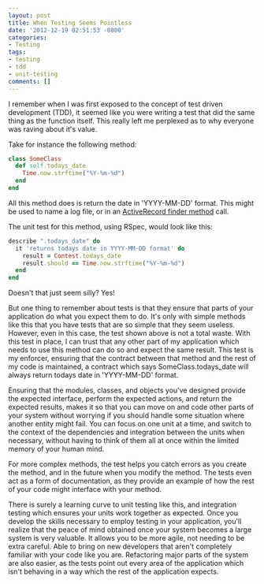 ```yaml
---
layout: post
title: When Testing Seems Pointless
date: '2012-12-19 02:51:53 -0800'
categories:
- Testing
tags:
- testing
- tdd
- unit-testing
comments: []
---
```

I remember when I was first exposed to the concept of test driven development
(TDD), it seemed like you were writing a test that did the same thing as the
function itself. This really left me perplexed as to why everyone was raving
about it's value.

Take for instance the following method:

```ruby
class SomeClass
  def self.todays_date
    Time.now.strftime("%Y-%m-%d")
  end
end
```

All this method does is return the date in 'YYYY-MM-DD' format. This might be
used to name a log file, or in an [ActiveRecord finder method] call.

The unit test for this method, using RSpec, would look like this:

``` ruby
describe ".todays_date" do
  it 'returns todays date in YYYY-MM-DD format' do
    result = Contest.todays_date
    result.should == Time.now.strftime("%Y-%m-%d")
  end
end
```

Doesn't that just seem silly? Yes!

But one thing to remember about tests is that they ensure that parts of your
application do what you expect them to do. It's only with simple methods like
this that you have tests that are so simple that they seem useless. However,
even in this case, the test shown above is not a total waste. With this test in
place, I can trust that any other part of my application which needs to use this
method can do so and expect the same result. This test is my enforcer, ensuring
that the contract between that method and the rest of my code is maintained, a
contract which says SomeClass.todays_date will always return todays date in
'YYYY-MM-DD' format.

Ensuring that the modules, classes, and objects you've designed provide the
expected interface, perform the expected actions, and return the expected
results, makes it so that you can move on and code other parts of your system
without worrying if you should handle some situation where another entity might
fail. You can focus on one unit at a time, and switch to the context of the
dependencies and integration between the units when necessary, without having
to think of them all at once within the limited memory of your human mind.

For more complex methods, the test helps you catch errors as you create the
method, and in the future when you modify the method. The tests even act as a
form of documentation, as they provide an example of how the rest of your code
might interface with your method.

There is surely a learning curve to unit testing like this, and integration
testing which ensures your units work together as expected. Once you develop
the skills necessary to employ testing in your application, you'll realize that
the peace of mind obtained once your system becomes a large system is very
valuable. It allows you to be more agile, not needing to be extra careful. Able
to bring on new developers that aren't completely familiar with your code like
you are. Refactoring major parts of the system are also easier, as the tests
point out every area of the application which isn't behaving in a way which the
rest of the application expects.

[activerecord finder method]: http://railscasts.com/episodes/202-active-record-queries-in-rails-3
